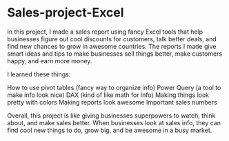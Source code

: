 # Sales-project-Excel

In this project, I made a sales report using fancy Excel tools that help businesses figure out cool discounts for customers, talk better deals, and find new chances to grow in awesome countries. The reports I made give smart ideas and tips to make businesses sell things better, make customers happy, and earn more money.

I learned these things:

How to use pivot tables (fancy way to organize info)
Power Query (a tool to make info look nice)
DAX (kind of like math for info)
Making things look pretty with colors
Making reports look awesome
Important sales numbers

Overall, this project is like giving businesses superpowers to watch, think about, and make sales better. When businesses look at sales info, they can find cool new things to do, grow big, and be awesome in a busy market.
